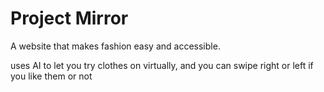 # Project Mirror
A website that makes fashion easy and accessible. 


uses AI to let you try clothes on virtually, and you can swipe right or left if you like them or not
